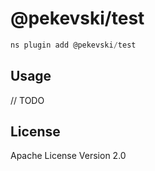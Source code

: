 # @pekevski/test

```javascript
ns plugin add @pekevski/test
```

## Usage

// TODO

## License

Apache License Version 2.0
